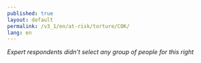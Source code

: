 ```yaml
---
published: true
layout: default
permalink: /v3_1/en/at-risk/torture/COK/
lang: en
---
```

_Expert respondents didn’t select any group of people for this right_
